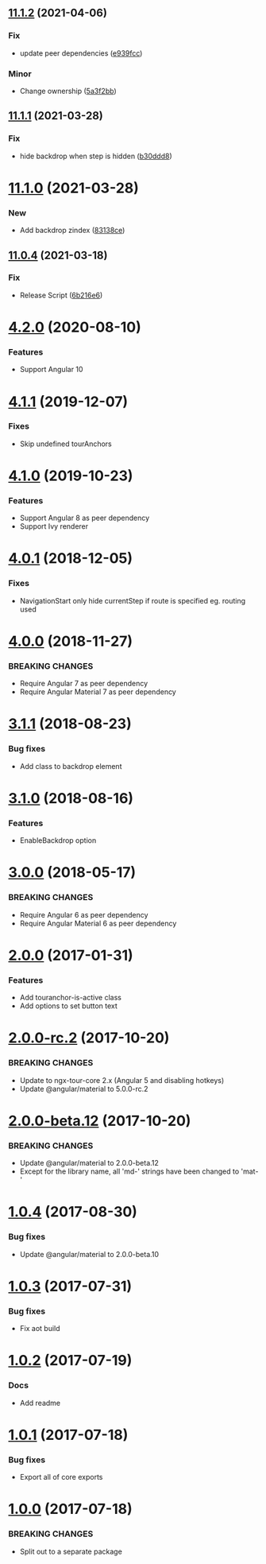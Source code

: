 ## [11.1.2](https://github.com/ngx-tour/ngx-tour-md-menu/compare/v11.1.1...v11.1.2) (2021-04-06)


### Fix

* update peer dependencies ([e939fcc](https://github.com/ngx-tour/ngx-tour-md-menu/commit/e939fcca0064edffbd6e7aee7c5bac4a17eef3bc))

### Minor

* Change ownership ([5a3f2bb](https://github.com/ngx-tour/ngx-tour-md-menu/commit/5a3f2bb0e59c19145f845a540fac0eb334117735))

## [11.1.1](https://github.com/ngx-tour/ngx-tour-md-menu/compare/v11.1.0...v11.1.1) (2021-03-28)

### Fix

- hide backdrop when step is hidden ([b30ddd8](https://github.com/ngx-tour/ngx-tour-md-menu/commit/b30ddd86fafc82858a63150ba2f4aaa2d1ba0cc2))

# [11.1.0](https://github.com/ngx-tour/ngx-tour-md-menu/compare/v11.0.4...v11.1.0) (2021-03-28)

### New

- Add backdrop zindex ([83138ce](https://github.com/ngx-tour/ngx-tour-md-menu/commit/83138ce61a038ffac17f9fec41844be5a2568aa5))

## [11.0.4](https://github.com/ngx-tour/ngx-tour-md-menu/compare/v11.0.3...v11.0.4) (2021-03-18)

### Fix

- Release Script ([6b216e6](https://github.com/ngx-tour/ngx-tour-md-menu/commit/6b216e6d330f218b263e89f3fb9216910a9adf7e))

<a name="4.2.0"></a>

# [4.2.0](https://github.com/isaacplmann/ngx-tour) (2020-08-10)

### Features

- Support Angular 10

<a name="4.1.1"></a>

# [4.1.1](https://github.com/isaacplmann/ngx-tour) (2019-12-07)

### Fixes

- Skip undefined tourAnchors

<a name="4.1.0"></a>

# [4.1.0](https://github.com/isaacplmann/ngx-tour) (2019-10-23)

### Features

- Support Angular 8 as peer dependency
- Support Ivy renderer

<a name="4.0.1"></a>

# [4.0.1](https://github.com/isaacplmann/ngx-tour) (2018-12-05)

### Fixes

- NavigationStart only hide currentStep if route is specified eg. routing used

<a name="4.0.0"></a>

# [4.0.0](https://github.com/isaacplmann/ngx-tour) (2018-11-27)

### BREAKING CHANGES

- Require Angular 7 as peer dependency
- Require Angular Material 7 as peer dependency

<a name="3.1.1"></a>

# [3.1.1](https://github.com/isaacplmann/ngx-tour) (2018-08-23)

### Bug fixes

- Add class to backdrop element

<a name="3.1.0"></a>

# [3.1.0](https://github.com/isaacplmann/ngx-tour) (2018-08-16)

### Features

- EnableBackdrop option

<a name="3.0.0"></a>

# [3.0.0](https://github.com/isaacplmann/ngx-tour) (2018-05-17)

### BREAKING CHANGES

- Require Angular 6 as peer dependency
- Require Angular Material 6 as peer dependency

<a name="2.0.0"></a>

# [2.0.0](https://github.com/isaacplmann/ngx-tour) (2017-01-31)

### Features

- Add touranchor-is-active class
- Add options to set button text

<a name="2.0.0-rc.2"></a>

# [2.0.0-rc.2](https://github.com/isaacplmann/ngx-tour) (2017-10-20)

### BREAKING CHANGES

- Update to ngx-tour-core 2.x (Angular 5 and disabling hotkeys)
- Update @angular/material to 5.0.0-rc.2

<a name="2.0.0-beta.12"></a>

# [2.0.0-beta.12](https://github.com/isaacplmann/ngx-tour) (2017-10-20)

### BREAKING CHANGES

- Update @angular/material to 2.0.0-beta.12
- Except for the library name, all 'md-' strings have been changed to 'mat-'

<a name="1.0.4"></a>

# [1.0.4](https://github.com/isaacplmann/ngx-tour) (2017-08-30)

### Bug fixes

- Update @angular/material to 2.0.0-beta.10

<a name="1.0.3"></a>

# [1.0.3](https://github.com/isaacplmann/ngx-tour) (2017-07-31)

### Bug fixes

- Fix aot build

<a name="1.0.2"></a>

# [1.0.2](https://github.com/isaacplmann/ngx-tour) (2017-07-19)

### Docs

- Add readme

<a name="1.0.1"></a>

# [1.0.1](https://github.com/isaacplmann/ngx-tour) (2017-07-18)

### Bug fixes

- Export all of core exports

<a name="1.0.0"></a>

# [1.0.0](https://github.com/isaacplmann/ngx-tour) (2017-07-18)

### BREAKING CHANGES

- Split out to a separate package
